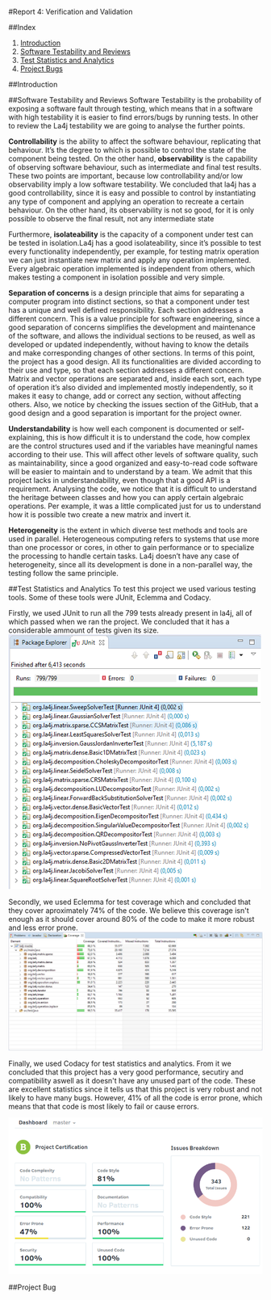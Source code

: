 #Report 4: Verification and Validation

##Index
1. [Introduction](#Intro)
2. [Software Testability and Reviews](#Test)
3. [Test Statistics and Analytics](#Stats)
4. [Project Bugs](#Bug)

##Introduction <a name="Intro"></a>

##Software Testability and Reviews <a name="Test"></a>
Software Testability is the probability of exposing a software fault through testing, which means that in a software with high testability it is easier to find errors/bugs by running tests. In other to review the La4j testability we are going to analyse the further points.

**Controllability** is the ability to affect the software behaviour, replicating that behaviour. It’s the degree to which is possible to control the state of the component being tested. On the other hand, **observability** is the capability of observing software behaviour, such as intermediate and final test results. These two points are important, because low controllability and/or low observability imply a low software testability. 
We concluded that la4j has a good controllability, since it is easy and possible to control by instantiating any type of component and applying an operation to recreate a certain behaviour. On the other hand, its observability is not so good, for it is only possible to observe the final result, not any intermediate state

Furthermore, **isolateability** is the capacity of a component under test can be tested in isolation.La4j has a good isolateability, since it’s possible to test every functionality independently, per example, for testing matrix operation we can just instantiate new matrix and apply any operation implemented. Every algebraic operation implemented is independent from others, which makes testing a component in isolation possible and very simple. 

**Separation of concerns** is a design principle that aims for separating a computer program into distinct sections, so that a component under test has a unique and well defined responsibility. Each section addresses a different concern. This is a value principle for software engineering, since a good separation of concerns simplifies the development and maintenance of the software, and allows the individual sections to be reused, as well as developed or updated independently, without having to know the details and make corresponding changes of other sections. In terms of this point, the project has a good design. All its functionalities are divided according to their use and type, so that each section addresses a different concern. Matrix and vector operations are separated and, inside each sort, each type of operation it’s also divided and implemented mostly independently, so it makes it easy to change, add or correct any section, without affecting others. Also, we notice by checking the issues section of the GitHub, that a good design and a good separation is important for the project owner. 

**Understandability** is how well each component is documented or self-explaining, this is how difficult it is to understand the code, how complex are the control structures used and if the variables have meaningful names according to their use. This will affect other levels of software quality, such as maintainability, since a good organized and easy-to-read code software will be easier to maintain and to understand by a team. 
We admit that this project lacks in understandability, even though that a good API is a requirement. Analysing the code, we notice that it is difficult to understand the heritage between classes and how you can apply certain algebraic operations. Per example, it was a little complicated just for us to understand how it is possible two create a new matrix and invert it. 

**Heterogeneity** is the extent in which diverse test methods and tools are used in parallel. Heterogeneous computing refers to systems that use more than one processor or cores, in other to gain performance or to specialize the processing to handle certain tasks. La4j doesn’t have any case of heterogeneity, since all its development is done in a non-parallel way, the testing follow the same principle.


##Test Statistics and Analytics <a name="Stats"></a>
To test this project we used various testing tools. Some of these tools were JUnit, Eclemma and Codacy.

Firstly, we used JUnit to run all the 799 tests already present in la4j, all of which passed when we ran the project. We concluded that it has a considerable ammount of tests given its size.
![alt](https://github.com/nunomiguel1995/ESOF-la4j/blob/master/ESOF-docs/res/test_junit.PNG)

Secondly, we used Eclemma for test coverage which and concluded that they cover aproximately 74% of the code. We believe this coverage isn't enough as it should cover around 80% of the code to make it more robust and less error prone.
![alt](https://github.com/nunomiguel1995/ESOF-la4j/blob/master/ESOF-docs/res/test_eclemma.PNG)

Finally, we used Codacy for test statistics and analytics. From it we concluded that this project has a very good performance, secutiry and compatibility aswell as it doesn't have any unused part of the code. These are excellent statistics since it tells us that this project is very robust and not likely to have many bugs. However, 41% of all the code is error prone, which means that that code is most likely to fail or cause errors.

![alt](https://github.com/nunomiguel1995/ESOF-la4j/blob/master/ESOF-docs/res/test_codacy.PNG)

##Project Bug <a name="Bug"></a>
